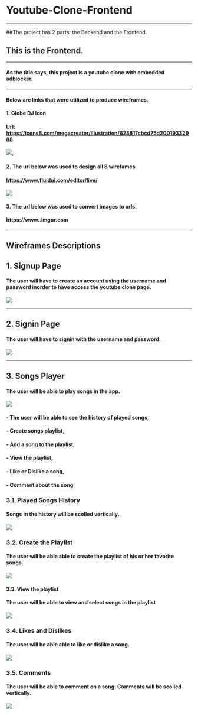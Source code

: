 # Youtube-Clone-Frontend

------------
##The project has 2 parts: the Backend and the Frontend.
## This is the Frontend.
------------
####  As the title says, this project is a youtube clone with embedded adblocker.
------------
#### Below are links that were utilized to produce wireframes.


####  1.  Globe DJ Icon
#### Url: https://icons8.com/megacreator/illustration/628817cbcd75d20019332988
![](https://i.imgur.com/4nYydhr.png),

#### 2. The url below was used to design all 8 wirefames.
#### https://www.fluidui.com/editor/live/
![](https://i.imgur.com/e2FUwH1.png)

#### 3. The url below was used to convert images to urls.
#### https://www..imgur.com
------------

##  Wireframes Descriptions

## 1. Signup Page
#### The user will have to create an account using the username and password inorder to have access the youtube clone page.
![](https://i.imgur.com/xeQN80u.png)

------------

## 2. Signin Page
#### The user will have to signin with the username and password.
![](https://i.imgur.com/NcNzekt.png)

------------
## 3. Songs Player
#### The user will be able to play songs in the app.
![](https://i.imgur.com/RvgmVuX.png)

#### -  The user will be able to see the history of played songs,
#### -  Create songs playlist,
#### - Add a song to the playlist,
#### - View the playlist,
#### - Like or Dislike a song,
#### - Comment about the song

### 3.1. Played Songs History
#### Songs in the history will be scolled vertically.
![](https://i.imgur.com/vCmh18Q.png)

### 3.2. Create the Playlist
#### The user will be able able to create the playlist of  his or her favorite songs.
![](https://i.imgur.com/QKso9WY.png)

#### 3.3. View the playlist
#### The user will be able to view and select songs in the playlist
![](https://i.imgur.com/WOwsPHn.png)

### 3.4. Likes and Dislikes
#### The user will be able able to like or dislike a song.
![](https://i.imgur.com/iovpKjJ.png)

### 3.5. Comments
#### The user will be able to comment on a song. Comments will be scolled vertically.
![](https://i.imgur.com/yCxrODD.png)